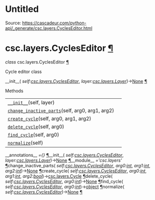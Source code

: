 # Untitled

Source: https://cascadeur.com/python-api/_generate/csc.layers.CyclesEditor.html

# csc.layers.CyclesEditor [¶](https://cascadeur.com/python-api/_generate/csc.layers.CyclesEditor.html\#csc-layers-cycleseditor "Permalink to this heading")

_class_ csc.layers.CyclesEditor [¶](https://cascadeur.com/python-api/_generate/csc.layers.CyclesEditor.html#csc.layers.CyclesEditor "Permalink to this definition")

Cycle editor class

\_\_init\_\_( _self:[csc.layers.CyclesEditor](https://cascadeur.com/python-api/csc.html#csc.layers.CyclesEditor "csc.layers.CyclesEditor")_, _layer:[csc.layers.Layer](https://cascadeur.com/python-api/csc.html#csc.layers.Layer "csc.layers.Layer")_)→[None](https://docs.python.org/3/library/constants.html#None "(in Python v3.13)") [¶](https://cascadeur.com/python-api/_generate/csc.layers.CyclesEditor.html#csc.layers.CyclesEditor.__init__ "Permalink to this definition")

Methods

|     |     |
| --- | --- |
| [`__init__`](https://cascadeur.com/python-api/csc.html#csc.layers.CyclesEditor.__init__ "csc.layers.CyclesEditor.__init__")(self, layer) |  |
| [`change_inactive_parts`](https://cascadeur.com/python-api/csc.html#csc.layers.CyclesEditor.change_inactive_parts "csc.layers.CyclesEditor.change_inactive_parts")(self, arg0, arg1, arg2) |  |
| [`create_cycle`](https://cascadeur.com/python-api/csc.html#csc.layers.CyclesEditor.create_cycle "csc.layers.CyclesEditor.create_cycle")(self, arg0, arg1, arg2) |  |
| [`delete_cycle`](https://cascadeur.com/python-api/csc.html#csc.layers.CyclesEditor.delete_cycle "csc.layers.CyclesEditor.delete_cycle")(self, arg0) |  |
| [`find_cycle`](https://cascadeur.com/python-api/csc.html#csc.layers.CyclesEditor.find_cycle "csc.layers.CyclesEditor.find_cycle")(self, arg0) |  |
| [`normalize`](https://cascadeur.com/python-api/csc.html#csc.layers.CyclesEditor.normalize "csc.layers.CyclesEditor.normalize")(self) |  |

\_\_annotations\_\_ _={}_ [¶](https://cascadeur.com/python-api/_generate/csc.layers.CyclesEditor.html#csc.layers.CyclesEditor.__annotations__ "Permalink to this definition")\_\_init\_\_( _self:[csc.layers.CyclesEditor](https://cascadeur.com/python-api/csc.html#csc.layers.CyclesEditor "csc.layers.CyclesEditor")_, _layer:[csc.layers.Layer](https://cascadeur.com/python-api/csc.html#csc.layers.Layer "csc.layers.Layer")_)→[None](https://docs.python.org/3/library/constants.html#None "(in Python v3.13)") [¶](https://cascadeur.com/python-api/_generate/csc.layers.CyclesEditor.html#id0 "Permalink to this definition")\_\_module\_\_ _='csc.layers'_ [¶](https://cascadeur.com/python-api/_generate/csc.layers.CyclesEditor.html#csc.layers.CyclesEditor.__module__ "Permalink to this definition")change\_inactive\_parts( _self:[csc.layers.CyclesEditor](https://cascadeur.com/python-api/csc.html#csc.layers.CyclesEditor "csc.layers.CyclesEditor")_, _arg0:[int](https://docs.python.org/3/library/functions.html#int "(in Python v3.13)")_, _arg1:[int](https://docs.python.org/3/library/functions.html#int "(in Python v3.13)")_, _arg2:[int](https://docs.python.org/3/library/functions.html#int "(in Python v3.13)")_)→[None](https://docs.python.org/3/library/constants.html#None "(in Python v3.13)") [¶](https://cascadeur.com/python-api/_generate/csc.layers.CyclesEditor.html#csc.layers.CyclesEditor.change_inactive_parts "Permalink to this definition")create\_cycle( _self:[csc.layers.CyclesEditor](https://cascadeur.com/python-api/csc.html#csc.layers.CyclesEditor "csc.layers.CyclesEditor")_, _arg0:[int](https://docs.python.org/3/library/functions.html#int "(in Python v3.13)")_, _arg1:[int](https://docs.python.org/3/library/functions.html#int "(in Python v3.13)")_, _arg2:[bool](https://docs.python.org/3/library/functions.html#bool "(in Python v3.13)")_)→[csc.layers.Cycle](https://cascadeur.com/python-api/csc.html#csc.layers.Cycle "csc.layers.Cycle") [¶](https://cascadeur.com/python-api/_generate/csc.layers.CyclesEditor.html#csc.layers.CyclesEditor.create_cycle "Permalink to this definition")delete\_cycle( _self:[csc.layers.CyclesEditor](https://cascadeur.com/python-api/csc.html#csc.layers.CyclesEditor "csc.layers.CyclesEditor")_, _arg0:[int](https://docs.python.org/3/library/functions.html#int "(in Python v3.13)")_)→[None](https://docs.python.org/3/library/constants.html#None "(in Python v3.13)") [¶](https://cascadeur.com/python-api/_generate/csc.layers.CyclesEditor.html#csc.layers.CyclesEditor.delete_cycle "Permalink to this definition")find\_cycle( _self:[csc.layers.CyclesEditor](https://cascadeur.com/python-api/csc.html#csc.layers.CyclesEditor "csc.layers.CyclesEditor")_, _arg0:[int](https://docs.python.org/3/library/functions.html#int "(in Python v3.13)")_)→[object](https://docs.python.org/3/library/functions.html#object "(in Python v3.13)") [¶](https://cascadeur.com/python-api/_generate/csc.layers.CyclesEditor.html#csc.layers.CyclesEditor.find_cycle "Permalink to this definition")normalize( _self:[csc.layers.CyclesEditor](https://cascadeur.com/python-api/csc.html#csc.layers.CyclesEditor "csc.layers.CyclesEditor")_)→[None](https://docs.python.org/3/library/constants.html#None "(in Python v3.13)") [¶](https://cascadeur.com/python-api/_generate/csc.layers.CyclesEditor.html#csc.layers.CyclesEditor.normalize "Permalink to this definition")